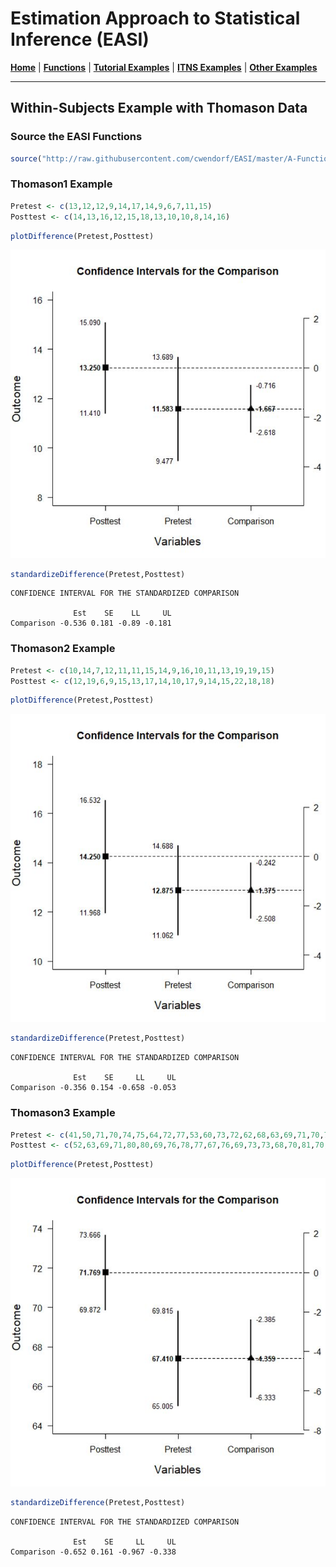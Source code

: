 # Estimation Approach to Statistical Inference (EASI)

[**Home**](https://github.com/cwendorf/EASI/) | 
[**Functions**](https://github.com/cwendorf/EASI/tree/master/A-Functions) | 
[**Tutorial Examples**](https://github.com/cwendorf/EASI/tree/master/B-TutorialExamples) | 
[**ITNS Examples**](https://github.com/cwendorf/EASI/tree/master/C-ITNSExamples) | 
[**Other Examples**](https://github.com/cwendorf/EASI/tree/master/D-OtherExamples) 

---

## Within-Subjects Example with Thomason Data

### Source the EASI Functions

```r
source("http://raw.githubusercontent.com/cwendorf/EASI/master/A-Functions/ALL-EASI-FUNCTIONS.R")
```

### Thomason1 Example

```r
Pretest <- c(13,12,12,9,14,17,14,9,6,7,11,15)
Posttest <- c(14,13,16,12,15,18,13,10,10,8,14,16)
```
```r
plotDifference(Pretest,Posttest)
```
<kbd><img src="ThomasonFigure1.jpg"></kbd>
```r
standardizeDifference(Pretest,Posttest)
```
```
CONFIDENCE INTERVAL FOR THE STANDARDIZED COMPARISON

              Est    SE    LL     UL
Comparison -0.536 0.181 -0.89 -0.181
```

### Thomason2 Example

```r
Pretest <- c(10,14,7,12,11,11,15,14,9,16,10,11,13,19,19,15)
Posttest <- c(12,19,6,9,15,13,17,14,10,17,9,14,15,22,18,18)
```
```r
plotDifference(Pretest,Posttest)
```
<kbd><img src="ThomasonFigure2.jpg"></kbd>
```r
standardizeDifference(Pretest,Posttest)
```
```
CONFIDENCE INTERVAL FOR THE STANDARDIZED COMPARISON

              Est    SE     LL     UL
Comparison -0.356 0.154 -0.658 -0.053
```

### Thomason3 Example

```r
Pretest <- c(41,50,71,70,74,75,64,72,77,53,60,73,72,62,68,63,69,71,70,70,75,71,76,64,70,65,75,66,70,70,64,72,63,68,64,61,63,76,71)
Posttest <- c(52,63,69,71,80,80,69,76,78,77,67,76,69,73,73,68,70,81,70,76,77,75,69,77,70,76,65,64,72,71,63,78,71,77,67,66,73,75,75)
```
```r
plotDifference(Pretest,Posttest)
```
<kbd><img src="ThomasonFigure3.jpg"></kbd>
```r
standardizeDifference(Pretest,Posttest)
```
```
CONFIDENCE INTERVAL FOR THE STANDARDIZED COMPARISON

              Est    SE     LL     UL
Comparison -0.652 0.161 -0.967 -0.338
```
